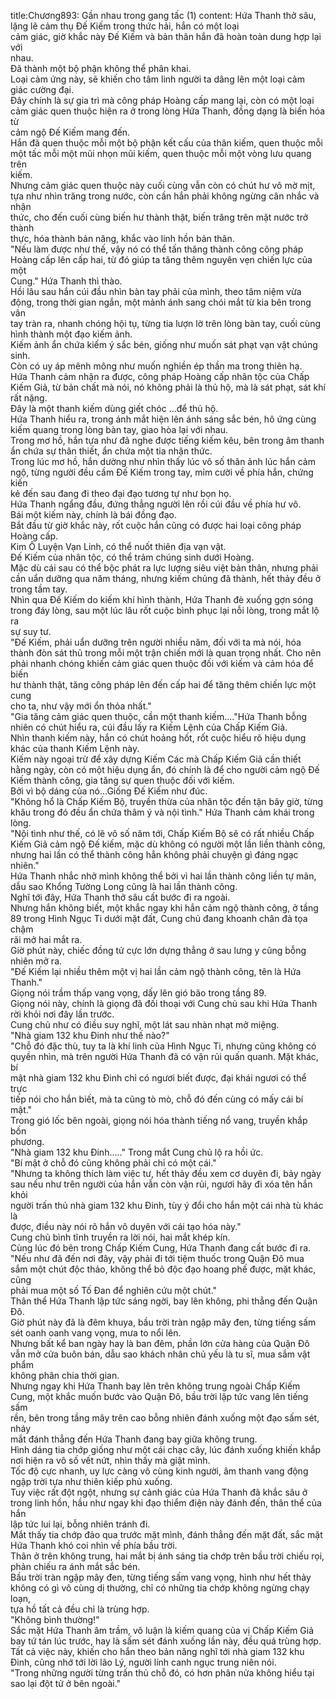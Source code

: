 title:Chương893: Gần nhau trong gang tấc (1)
content:
Hứa Thanh thở sâu, lặng lẽ cảm thụ Đế Kiếm trong thức hải, hắn có một loại<br>cảm giác, giờ khắc này Đế Kiếm và bản thân hắn đã hoàn toàn dung hợp lại với<br>nhau.<br>Đã thành một bộ phận không thể phân khai.<br>Loại cảm ứng này, sẽ khiến cho tâm linh người ta dâng lên một loại cảm<br>giác cường đại.<br>Đây chính là sự gia trì mà công pháp Hoàng cấp mang lại, còn có một loại<br>cảm giác quen thuộc hiện ra ở trong lòng Hứa Thanh, đồng dạng là biến hóa từ<br>cảm ngộ Đế Kiếm mang đến.<br>Hắn đã quen thuộc mỗi một bộ phận kết cấu của thân kiếm, quen thuộc mỗi<br>một tấc mỗi một mũi nhọn mũi kiếm, quen thuộc mỗi một vòng lưu quang trên<br>kiếm.<br>Nhưng cảm giác quen thuộc này cuối cùng vẫn còn có chút hư vô mờ mịt,<br>tựa như nhìn trăng trong nước, còn cần hắn phải không ngừng cân nhắc và nhận<br>thức, cho đến cuối cùng biến hư thành thật, biến trăng trên mặt nước trở thành<br>thực, hóa thành bản năng, khắc vào linh hồn bản thân.<br>"Nếu làm được như thế, vậy nó có thể tấn thăng thành công công pháp<br>Hoàng cấp lên cấp hai, từ đó giúp ta tăng thêm nguyên vẹn chiến lực của một<br>Cung." Hứa Thanh thì thào.<br>Hồi lâu sau hắn cúi đầu nhìn bàn tay phải của mình, theo tâm niệm vừa<br>động, trong thời gian ngắn, một mảnh ánh sang chói mắt từ kia bên trong vân<br>tay tràn ra, nhanh chóng hội tụ, từng tia lượn lờ trên lòng bàn tay, cuối cùng<br>hình thành một đạo kiếm ảnh.<br>Kiếm ảnh ẩn chứa kiếm ý sắc bén, giống như muốn sát phạt vạn vật chúng<br>sinh.<br>Còn có uy áp mênh mông như muốn nghiền ép thần ma trong thiên hạ.<br>Hứa Thanh cảm nhận ra được, công pháp Hoàng cấp nhân tộc của Chấp<br>Kiếm Giả, từ bản chất mà nói, nó không phải là thủ hộ, mà là sát phạt, sát khí<br>rất nặng.<br>Đây là một thanh kiếm dùng giết chóc …để thủ hộ.<br>Hứa Thanh hiểu ra, trong ánh mắt hiện lên ánh sáng sắc bén, hô ứng cùng<br>kiếm quang trong lòng bàn tay, giao hòa lại với nhau.<br>Trong mơ hồ, hắn tựa như đã nghe được tiếng kiếm kêu, bên trong âm thanh<br>ẩn chứa sự thân thiết, ẩn chứa một tia nhận thức.<br>Trong lúc mơ hồ, hắn dường như nhìn thấy lúc vô số thân ảnh lúc hắn cảm<br>ngộ, từng người đều cầm Đế Kiếm trong tay, mỉm cười về phía hắn, chứng kiến<br>kẻ đến sau đang đi theo đại đạo tương tự như bọn họ.<br>Hứa Thanh ngẩng đầu, đứng thẳng người lên rồi cúi đầu về phía hư vô.<br>Bái một kiếm này, chính là bái đồng đạo.<br>Bắt đầu từ giờ khắc này, rốt cuộc hắn cũng có được hai loại công pháp<br>Hoàng cấp.<br>Kim Ô Luyện Vạn Linh, có thể nuốt thiên địa vạn vật.<br>Đế Kiếm của nhân tộc, có thể trảm chúng sinh dưới Hoàng.<br>Mặc dù cái sau có thể bộc phát ra lực lượng siêu việt bản thân, nhưng phải<br>cần uẩn dưỡng qua năm tháng, nhưng kiếm chủng đã thành, hết thảy đều ở<br>trong tầm tay.<br>Nhìn qua Đế Kiếm do kiếm khí hình thành, Hứa Thanh đè xuống gợn sóng<br>trong đáy lòng, sau một lúc lâu rốt cuộc bình phục lại nỗi lòng, trong mắt lộ ra<br>sự suy tư.<br>"Đế Kiếm, phải uẩn dưỡng trên người nhiều năm, đối với ta mà nói, hóa<br>thành đòn sát thủ trong mỗi một trận chiến mới là quan trọng nhất. Cho nên<br>phải nhanh chóng khiến cảm giác quen thuộc đối với kiếm và cảm hóa để biến<br>hư thành thật, tăng công pháp lên đến cấp hai để tăng thêm chiến lực một cung<br>cho ta, như vậy mới ổn thỏa nhất."<br>"Gia tăng cảm giác quen thuộc, cần một thanh kiếm...."Hứa Thanh bỗng<br>nhiên có chút hiểu ra, cúi đầu lấy ra Kiếm Lệnh của Chấp Kiếm Giả.<br>Nhìn thanh kiếm này, hắn có chút hoảng hốt, rốt cuộc hiểu rõ hiệu dụng<br>khác của thanh Kiếm Lệnh này.<br>Kiếm này ngoại trừ để xây dựng Kiếm Các mà Chấp Kiếm Giả cần thiết<br>hằng ngày, còn có một hiệu dụng ẩn, đó chính là để cho người cảm ngộ Đế<br>Kiếm thành công, gia tăng sự quen thuộc đối với kiếm.<br>Bởi vì bộ dáng của nó…Giống Đế Kiếm như đúc.<br>"Không hổ là Chấp Kiếm Bộ, truyền thừa của nhân tộc đến tận bây giờ, từng<br>khâu trong đó đều ẩn chứa thâm ý và nội tình." Hứa Thanh cảm khái trong lòng.<br>"Nội tình như thế, có lẽ vô số năm tới, Chấp Kiếm Bộ sẽ có rất nhiều Chấp<br>Kiếm Giả cảm ngộ Đế kiếm, mặc dù không có người một lần liền thành công,<br>nhưng hai lần có thể thành công hẳn không phải chuyện gì đáng ngạc nhiên."<br>Hứa Thanh nhắc nhở mình không thể bởi vì hai lần thành công liền tự mãn,<br>dẫu sao Khổng Tường Long cũng là hai lần thành công.<br>Nghĩ tới đây, Hứa Thanh thở sâu cất bước đi ra ngoài.<br>Nhưng hắn không biết, một khắc ngay khi hắn cảm ngộ thành công, ở tầng<br>89 trong Hình Ngục Ti dưới mặt đất, Cung chủ đang khoanh chân đả tọa chậm<br>rãi mở hai mắt ra.<br>Giờ phút này, chiếc đồng tử cực lớn dựng thẳng ở sau lưng y cũng bỗng<br>nhiên mở ra.<br>"Đế Kiếm lại nhiều thêm một vị hai lần cảm ngộ thành công, tên là Hứa<br>Thanh."<br>Giọng nói trầm thấp vang vọng, dấy lên gió bão trong tầng 89.<br>Giọng nói này, chính là giọng đã đối thoại với Cung chủ sau khi Hứa Thanh<br>rời khỏi nơi đây lần trước.<br>Cung chủ như có điều suy nghĩ, một lát sau nhàn nhạt mở miệng.<br>"Nhà giam 132 khu Đinh như thế nào?"<br>"Chỗ đó đặc thù, tuy ta là khí linh của Hình Ngục Ti, nhưng cũng không có<br>quyền nhìn, mà trên người Hứa Thanh đã có vận rủi quấn quanh. Mặt khác, bí<br>mật nhà giam 132 khu Đinh chỉ có ngươi biết được, đại khái ngươi có thể trực<br>tiếp nói cho hắn biết, mà ta cũng tò mò, chỗ đó đến cùng có mấy cái bí mật."<br>Trong gió lốc bên ngoài, giọng nói hóa thành tiếng nổ vang, truyền khắp bốn<br>phương.<br>"Nhà giam 132 khu Đinh....." Trong mắt Cung chủ lộ ra hồi ức.<br>"Bí mật ở chỗ đó cũng không phải chỉ có một cái."<br>"Nhưng ta không thích làm việc tư, hết thảy đều xem cơ duyên đi, bảy ngày<br>sau nếu như trên người của hắn vẫn còn vận rủi, ngươi hãy đi xóa tên hắn khỏi<br>người trấn thủ nhà giam 132 khu Đinh, tùy ý đổi cho hắn một cái nhà tù khác là<br>được, điều này nói rõ hắn vô duyên với cái tạo hóa này."<br>Cung chủ bình tĩnh truyền ra lời nói, hai mắt khép kín.<br>Cùng lúc đó bên trong Chấp Kiếm Cung, Hứa Thanh đang cất bước đi ra.<br>"Nếu như đã đến nơi đây, vậy phải đi tới tiệm thuốc trong Quận Đô mua<br>sắm một chút độc thảo, không thể bỏ độc đạo hoang phế được, mặt khác, cũng<br>phải mua một số Tố Đan để nghiên cứu một chút."<br>Thân thể Hứa Thanh lập tức sáng ngời, bay lên không, phi thẳng đến Quận<br>Đô.<br>Giờ phút này đã là đêm khuya, bầu trời tràn ngập mây đen, từng tiếng sấm<br>sét oanh oanh vang vọng, mưa to nổi lên.<br>Nhưng bất kể ban ngày hay là ban đêm, phần lớn cửa hàng của Quận Đô<br>vẫn mở cửa buôn bán, dẫu sao khách nhân chủ yếu là tu sĩ, mua sắm vật phẩm<br>không phân chia thời gian.<br>Nhưng ngay khi Hứa Thanh bay lên trên không trung ngoài Chấp Kiếm<br>Cung, một khắc muốn bước vào Quận Đô, bầu trời lập tức vang lên tiếng sấm<br>rền, bên trong tầng mây trên cao bỗng nhiên đánh xuống một đạo sấm sét, nháy<br>mắt đánh thẳng đến Hứa Thanh đang bay giữa không trung.<br>Hình dáng tia chớp giống như một cái chạc cây, lúc đánh xuống khiến khắp<br>nơi hiện ra vô số vết nứt, nhìn thấy mà giật mình.<br>Tốc độ cực nhanh, uy lực càng vô cùng kinh người, âm thanh vang động<br>ngập trời tựa như thiên kiếp phủ xuống.<br>Tuy việc rất đột ngột, nhưng sự cảnh giác của Hứa Thanh đã khắc sâu ở<br>trong linh hồn, hầu như ngay khi đạo thiểm điện này đánh đến, thân thể của hắn<br>lập tức lui lại, bỗng nhiên tránh đi.<br>Mắt thấy tia chớp đảo qua trước mặt mình, đánh thẳng đến mặt đất, sắc mặt<br>Hứa Thanh khó coi nhìn về phía bầu trời.<br>Thân ở trên không trung, hai mắt bị ánh sáng tia chớp trên bầu trời chiếu rọi,<br>phản chiếu ra ánh mắt sắc bén.<br>Bầu trời tràn ngập mây đen, từng tiếng sấm vang vọng, hình như hết thảy<br>không có gì vô cùng dị thường, chỉ có những tia chớp không ngừng chạy loạn,<br>tựa hồ tất cả đều chỉ là trùng hợp.<br>"Không bình thường!"<br>Sắc mặt Hứa Thanh âm trầm, vô luận là kiếm quang của vị Chấp Kiếm Giả<br>bay tứ tán lúc trước, hay là sấm sét đánh xuống lần này, đều quá trùng hợp.<br>Tất cả việc này, khiến cho hắn theo bản năng nghĩ tới nhà giam 132 khu<br>Đinh, cũng nhớ tới lời lão Lý, người lính canh ngục trung niên nói.<br>"Trong những người từng trấn thủ chỗ đó, có hơn phân nửa không hiểu tại<br>sao lại đột tử ở bên ngoài."